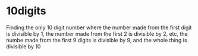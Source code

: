 # 10digits
Finding the only 10 digit number where the number made from the first digit is divisible by 1, the number made from the first 2 is divisible by 2, etc, the numbe made from the first 9 digits is divisible by 9, and the whole thing is divisible by 10
